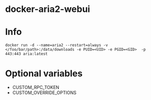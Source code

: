 # docker-aria2-webui

# Info
```
docker run -d --name=aria2 --restart=always -v </foo/bar/path>:/data/downloads -e PUID=<UID> -e PGID=<GID>  -p 443:443 aria:latest
```

# Optional variables
- CUSTOM_RPC_TOKEN
- CUSTOM_OVERRIDE_OPTIONS
